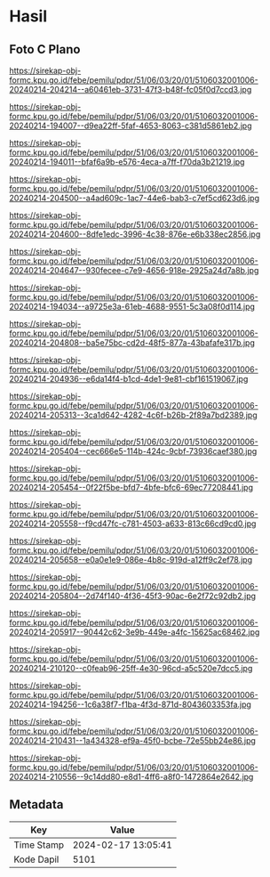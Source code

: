 # Hasil

## Foto C Plano

https://sirekap-obj-formc.kpu.go.id/febe/pemilu/pdpr/51/06/03/20/01/5106032001006-20240214-204214--a60461eb-3731-47f3-b48f-fc05f0d7ccd3.jpg

https://sirekap-obj-formc.kpu.go.id/febe/pemilu/pdpr/51/06/03/20/01/5106032001006-20240214-194007--d9ea22ff-5faf-4653-8063-c381d5861eb2.jpg

https://sirekap-obj-formc.kpu.go.id/febe/pemilu/pdpr/51/06/03/20/01/5106032001006-20240214-194011--bfaf6a9b-e576-4eca-a7ff-f70da3b21219.jpg

https://sirekap-obj-formc.kpu.go.id/febe/pemilu/pdpr/51/06/03/20/01/5106032001006-20240214-204500--a4ad609c-1ac7-44e6-bab3-c7ef5cd623d6.jpg

https://sirekap-obj-formc.kpu.go.id/febe/pemilu/pdpr/51/06/03/20/01/5106032001006-20240214-204600--8dfe1edc-3996-4c38-876e-e6b338ec2856.jpg

https://sirekap-obj-formc.kpu.go.id/febe/pemilu/pdpr/51/06/03/20/01/5106032001006-20240214-204647--930fecee-c7e9-4656-918e-2925a24d7a8b.jpg

https://sirekap-obj-formc.kpu.go.id/febe/pemilu/pdpr/51/06/03/20/01/5106032001006-20240214-194034--a9725e3a-61eb-4688-9551-5c3a08f0d114.jpg

https://sirekap-obj-formc.kpu.go.id/febe/pemilu/pdpr/51/06/03/20/01/5106032001006-20240214-204808--ba5e75bc-cd2d-48f5-877a-43bafafe317b.jpg

https://sirekap-obj-formc.kpu.go.id/febe/pemilu/pdpr/51/06/03/20/01/5106032001006-20240214-204936--e6da14f4-b1cd-4de1-9e81-cbf161519067.jpg

https://sirekap-obj-formc.kpu.go.id/febe/pemilu/pdpr/51/06/03/20/01/5106032001006-20240214-205313--3ca1d642-4282-4c6f-b26b-2f89a7bd2389.jpg

https://sirekap-obj-formc.kpu.go.id/febe/pemilu/pdpr/51/06/03/20/01/5106032001006-20240214-205404--cec666e5-114b-424c-9cbf-73936caef380.jpg

https://sirekap-obj-formc.kpu.go.id/febe/pemilu/pdpr/51/06/03/20/01/5106032001006-20240214-205454--0f22f5be-bfd7-4bfe-bfc6-69ec77208441.jpg

https://sirekap-obj-formc.kpu.go.id/febe/pemilu/pdpr/51/06/03/20/01/5106032001006-20240214-205558--f9cd47fc-c781-4503-a633-813c66cd9cd0.jpg

https://sirekap-obj-formc.kpu.go.id/febe/pemilu/pdpr/51/06/03/20/01/5106032001006-20240214-205658--e0a0e1e9-086e-4b8c-919d-a12ff9c2ef78.jpg

https://sirekap-obj-formc.kpu.go.id/febe/pemilu/pdpr/51/06/03/20/01/5106032001006-20240214-205804--2d74f140-4f36-45f3-90ac-6e2f72c92db2.jpg

https://sirekap-obj-formc.kpu.go.id/febe/pemilu/pdpr/51/06/03/20/01/5106032001006-20240214-205917--90442c62-3e9b-449e-a4fc-15625ac68462.jpg

https://sirekap-obj-formc.kpu.go.id/febe/pemilu/pdpr/51/06/03/20/01/5106032001006-20240214-210120--c0feab96-25ff-4e30-96cd-a5c520e7dcc5.jpg

https://sirekap-obj-formc.kpu.go.id/febe/pemilu/pdpr/51/06/03/20/01/5106032001006-20240214-194256--1c6a38f7-f1ba-4f3d-871d-8043603353fa.jpg

https://sirekap-obj-formc.kpu.go.id/febe/pemilu/pdpr/51/06/03/20/01/5106032001006-20240214-210431--1a434328-ef9a-45f0-bcbe-72e55bb24e86.jpg

https://sirekap-obj-formc.kpu.go.id/febe/pemilu/pdpr/51/06/03/20/01/5106032001006-20240214-210556--9c14dd80-e8d1-4ff6-a8f0-1472864e2642.jpg


## Metadata

| Key        | Value               |
| ---------- | ------------------- |
| Time Stamp | 2024-02-17 13:05:41 |
| Kode Dapil | 5101                |



